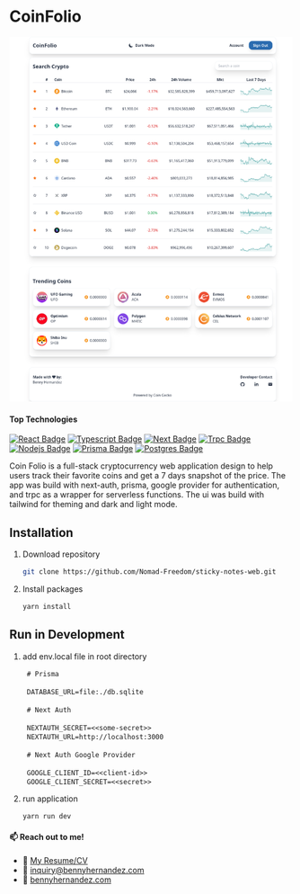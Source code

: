 # CoinFolio

![sticky notes app](./public/coinfolio.png)

#### Top Technologies

[![React Badge](https://img.shields.io/badge/-React-61DBFB?style=for-the-badge&labelColor=black&logo=react&logoColor=61DBFB)](#) [![Typescript Badge](https://img.shields.io/badge/-Typescript-007acc?style=for-the-badge&labelColor=black&logo=typescript&logoColor=007acc)](#) [![Next Badge](https://img.shields.io/badge/-NextJS-141414?style=for-the-badge&labelColor=black&logo=nextdotjs&logoColor=white)](#) [![Trpc Badge](https://img.shields.io/badge/-Trpc-2596be?style=for-the-badge&labelColor=black&logo=trpc&logoColor=2596be)](#) [![Nodejs Badge](https://img.shields.io/badge/-Nodejs-3C873A?style=for-the-badge&labelColor=black&logo=node.js&logoColor=3C873A)](#) [![Prisma Badge](https://img.shields.io/badge/-prisma-2d3748?style=for-the-badge&labelColor=black&logo=prisma&logoColor=2d3748)](#) [![Postgres Badge](https://img.shields.io/badge/-PostgreSQL-4169E1?style=for-the-badge&labelColor=black&logo=postgresql&logoColor=4169E1)](#)

Coin Folio is a full-stack cryptocurrency web application design to help users track their favorite coins and get a 7 days snapshot of the price. The app was build with next-auth, prisma, google provider for authentication, and trpc as a wrapper for serverless functions. The ui was build with tailwind for theming and dark and light mode.

## Installation

1. Download repository
   ```bash
   git clone https://github.com/Nomad-Freedom/sticky-notes-web.git
   ```
2. Install packages
   ```bash
   yarn install
   ```

## Run in Development

1. add env.local file in root directory

   ```env
    # Prisma

    DATABASE_URL=file:./db.sqlite

    # Next Auth

    NEXTAUTH_SECRET=<<some-secret>>
    NEXTAUTH_URL=http://localhost:3000

    # Next Auth Google Provider

    GOOGLE_CLIENT_ID=<<client-id>>
    GOOGLE_CLIENT_SECRET=<<secret>>
   ```

2. run application
   ```bash
   yarn run dev
   ```

<!-- TODO: Add last video link -->

#### :mailbox: Reach out to me!

- :paperclip: [My Resume/CV](https://github.com/Nomad-Freedom/Nomad-Freedom/blob/main/resume/resume.pdf)
- :email: inquiry@bennyhernandez.com
- :link: [bennyhernandez.com](https://www.bennyhernandez.com)
